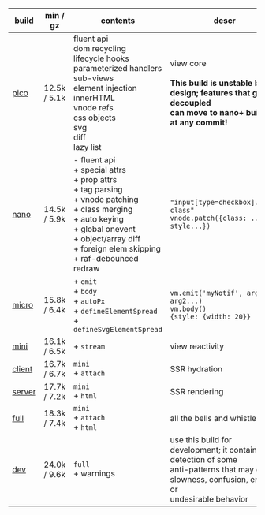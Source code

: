 | build       | min / gz     | contents                                                                                                                                                                                                                 | descr                                                                                                                                                |
| ----------- | ------------ | ------------------------------------------------------------------------------------------------------------------------------------------------------------------------------------------------------------------------ | ---------------------------------------------------------------------------------------------------------------------------------------------------- |
| [pico][1]   | 12.5k / 5.1k | fluent api<br>dom recycling<br>lifecycle hooks<br>parameterized handlers<br>sub-views<br>element injection<br>innerHTML<br>vnode refs<br>css objects<br>svg<br>diff<br>lazy list<br>                                     | view core<br><br>**This build is unstable by design; features that get decoupled<br>can move to nano+ builds at any commit!**                        |
| [nano][2]   | 14.5k / 5.9k | - fluent api<br>+ special attrs<br>+ prop attrs<br>+ tag parsing<br>+ vnode patching<br>+ class merging<br>+ auto keying<br>+ global onevent<br>+ object/array diff<br>+ foreign elem skipping<br>+ raf-debounced redraw | `"input[type=checkbox].some-class"`<br>`vnode.patch({class: ..., style...})`                                                                         |
| [micro][3]  | 15.8k / 6.4k | + `emit`<br> + `body`<br> + `autoPx`<br> + `defineElementSpread`<br> + `defineSvgElementSpread`<br>                                                                                                                      | `vm.emit('myNotif', arg1, arg2...)`<br>`vm.body()`<br>`{style: {width: 20}}`                                                                         |
| [mini][4]   | 16.1k / 6.5k | + `stream`<br>                                                                                                                                                                                                           | view reactivity                                                                                                                                      |
| [client][5] | 16.7k / 6.7k | `mini`<br> + `attach`<br>                                                                                                                                                                                                | SSR hydration                                                                                                                                        |
| [server][6] | 17.7k / 7.2k | `mini`<br> + `html`<br>                                                                                                                                                                                                  | SSR rendering                                                                                                                                        |
| [full][7]   | 18.3k / 7.4k | `mini`<br> + `attach`<br> + `html`<br>                                                                                                                                                                                   | all the bells and whistles                                                                                                                           |
| [dev][8]    | 24.0k / 9.6k | `full`<br> + warnings<br>                                                                                                                                                                                                | use this build for development; it contains detection of some<br>anti-patterns that may cause slowness, confusion, errors or<br>undesirable behavior |

[1]: https://github.com/domvm/domvm/blob/master/dist/pico/domvm.pico.iife.min.js
[2]: https://github.com/domvm/domvm/blob/master/dist/nano/domvm.nano.iife.min.js
[3]: https://github.com/domvm/domvm/blob/master/dist/micro/domvm.micro.iife.min.js
[4]: https://github.com/domvm/domvm/blob/master/dist/mini/domvm.mini.iife.min.js
[5]: https://github.com/domvm/domvm/blob/master/dist/client/domvm.client.iife.min.js
[6]: https://github.com/domvm/domvm/blob/master/dist/server/domvm.server.iife.min.js
[7]: https://github.com/domvm/domvm/blob/master/dist/full/domvm.full.iife.min.js
[8]: https://github.com/domvm/domvm/blob/master/dist/dev/domvm.dev.iife.min.js